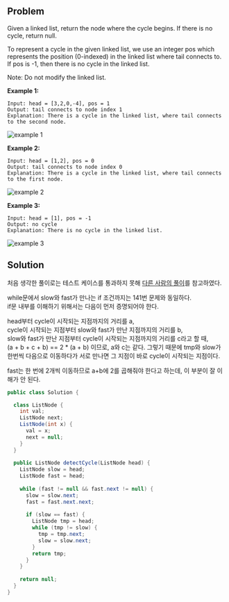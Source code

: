 Problem
-------------

Given a linked list, return the node where the cycle begins. If there is no cycle, return null.

To represent a cycle in the given linked list, we use an integer pos which represents the position (0-indexed) in the linked list where tail connects to. If pos is -1, then there is no cycle in the linked list.

Note: Do not modify the linked list.

**Example 1:**
```
Input: head = [3,2,0,-4], pos = 1
Output: tail connects to node index 1
Explanation: There is a cycle in the linked list, where tail connects to the second node.
```
![example 1](https://assets.leetcode.com/uploads/2018/12/07/circularlinkedlist.png)

**Example 2:**
```
Input: head = [1,2], pos = 0
Output: tail connects to node index 0
Explanation: There is a cycle in the linked list, where tail connects to the first node.
```
![example 2](https://assets.leetcode.com/uploads/2018/12/07/circularlinkedlist_test2.png)

**Example 3:**
```
Input: head = [1], pos = -1
Output: no cycle
Explanation: There is no cycle in the linked list.
```
![example 3](https://assets.leetcode.com/uploads/2018/12/07/circularlinkedlist_test3.png)


Solution
-------------

처음 생각한 풀이로는 테스트 케이스를 통과하지 못해 [다른 사람의 풀이](https://leetcode.com/explore/learn/card/linked-list/214/two-pointer-technique/1214/discuss/44774/Java-O(1)-space-solution-with-detailed-explanation.?orderBy=most_votes)를 참고하였다.

while문에서 slow와 fast가 만나는 if 조건까지는 141번 문제와 동일하다.  
if문 내부를 이해하기 위해서는 다음이 먼저 증명되어야 한다.  

head부터 cycle이 시작되는 지점까지의 거리를 a,  
cycle이 시작되는 지점부터 slow와 fast가 만난 지점까지의 거리를 b,  
slow와 fast가 만난 지점부터 cycle이 시작되는 지점까지의 거리를 c라고 할 때,  
(a + b + c + b) == 2 * (a + b) 이므로, a와 c는 같다.
그렇기 때문에 tmp와 slow가 한번씩 다음으로 이동하다가 서로 만나면 그 지점이 바로 cycle이 시작되는 지점이다.  

fast는 한 번에 2개씩 이동하므로 a+b에 2를 곱해줘야 한다고 하는데, 이 부분이 잘 이해가 안 된다.

```java
public class Solution {

  class ListNode {
    int val;
    ListNode next;
    ListNode(int x) {
      val = x;
      next = null;
    }
  }
  
  public ListNode detectCycle(ListNode head) {
    ListNode slow = head;
    ListNode fast = head;
  
    while (fast != null && fast.next != null) {
      slow = slow.next;
      fast = fast.next.next;
  
      if (slow == fast) {
        ListNode tmp = head;
        while (tmp != slow) {
          tmp = tmp.next;
          slow = slow.next;
        }
        return tmp;
      }
    }
  
    return null;
  }
}
```
